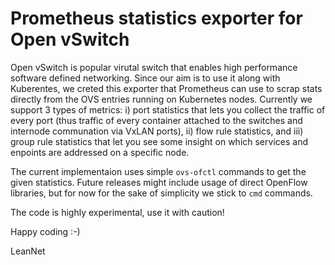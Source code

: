 # Prometheus statistics exporter for Open vSwitch

Open vSwitch is popular virutal switch that enables high performance software defined networking. Since our aim is to use it along with Kuberentes, we creted this exporter that Prometheus can use to scrap stats directly from the OVS entries running on Kubernetes nodes. Currently we support 3 types of metrics: i) port statistics that lets you collect the traffic of every port (thus traffic of every container attached to the switches and internode communation via VxLAN ports), ii) flow rule statistics, and iii) group rule statistics that let you see some insight on which services and enpoints are addressed on a specific node.

The current implementaion uses simple ``ovs-ofctl`` commands to get the given statistics. Future releases might include usage of direct OpenFlow libraries, but for now for the sake of simplicity we stick to ``cmd`` commands.

The code is highly experimental, use it with caution!

Happy coding :-)

LeanNet
